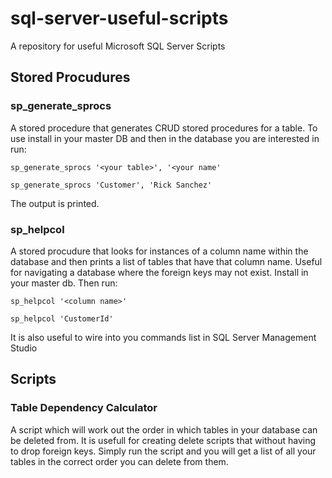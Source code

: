 # sql-server-useful-scripts
A repository for useful Microsoft SQL Server Scripts

## Stored Procudures 

### sp_generate_sprocs 

A stored procedure that generates CRUD stored procedures for a table. To use install in your master DB and then 
in the database you are interested in run:

```
sp_generate_sprocs '<your table>', '<your name'

sp_generate_sprocs 'Customer', 'Rick Sanchez' 
```

The output is printed. 

### sp_helpcol

A stored procudure that looks for instances of a column name within the database and then prints a list of tables
that have that column name. Useful for navigating a database where the foreign keys may not exist. Install in 
your master db. Then run:

```
sp_helpcol '<column name>' 

sp_helpcol 'CustomerId'
```

It is also useful to wire into you commands list in SQL Server Management Studio


## Scripts

### Table Dependency Calculator

A script which will work out the order in which tables in your database can be deleted from. It is usefull for creating 
delete scripts that without having to drop foreign keys. Simply run the script and you will get a list of all your tables
in the correct order you can delete from them. 
